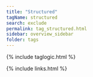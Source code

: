 ```yaml
---
title: "Structured"
tagName: structured
search: exclude
permalink: tag_structured.html
sidebar: overview_sidebar
folder: tags
---
```

{% include taglogic.html %}

{% include links.html %}
